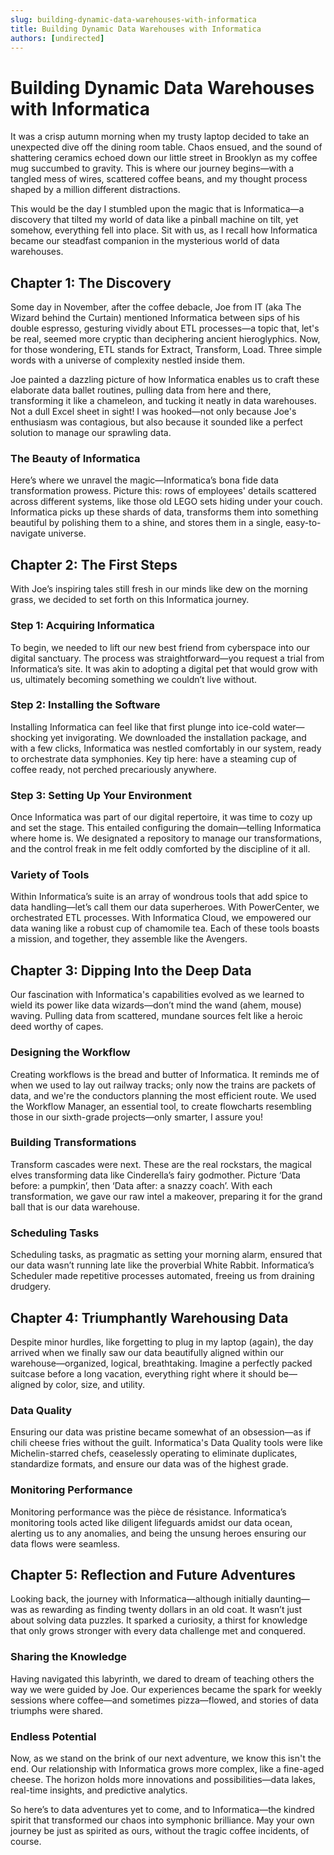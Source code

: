 ```yaml
---
slug: building-dynamic-data-warehouses-with-informatica
title: Building Dynamic Data Warehouses with Informatica
authors: [undirected]
---
```



# Building Dynamic Data Warehouses with Informatica

It was a crisp autumn morning when my trusty laptop decided to take an unexpected dive off the dining room table. Chaos ensued, and the sound of shattering ceramics echoed down our little street in Brooklyn as my coffee mug succumbed to gravity. This is where our journey begins—with a tangled mess of wires, scattered coffee beans, and my thought process shaped by a million different distractions.

This would be the day I stumbled upon the magic that is Informatica—a discovery that tilted my world of data like a pinball machine on tilt, yet somehow, everything fell into place. Sit with us, as I recall how Informatica became our steadfast companion in the mysterious world of data warehouses.

## Chapter 1: The Discovery

Some day in November, after the coffee debacle, Joe from IT (aka The Wizard behind the Curtain) mentioned Informatica between sips of his double espresso, gesturing vividly about ETL processes—a topic that, let's be real, seemed more cryptic than deciphering ancient hieroglyphics. Now, for those wondering, ETL stands for Extract, Transform, Load. Three simple words with a universe of complexity nestled inside them.

Joe painted a dazzling picture of how Informatica enables us to craft these elaborate data ballet routines, pulling data from here and there, transforming it like a chameleon, and tucking it neatly in data warehouses. Not a dull Excel sheet in sight! I was hooked—not only because Joe's enthusiasm was contagious, but also because it sounded like a perfect solution to manage our sprawling data.

### The Beauty of Informatica

Here’s where we unravel the magic—Informatica’s bona fide data transformation prowess. Picture this: rows of employees' details scattered across different systems, like those old LEGO sets hiding under your couch. Informatica picks up these shards of data, transforms them into something beautiful by polishing them to a shine, and stores them in a single, easy-to-navigate universe.

## Chapter 2: The First Steps

With Joe’s inspiring tales still fresh in our minds like dew on the morning grass, we decided to set forth on this Informatica journey.

### Step 1: Acquiring Informatica

To begin, we needed to lift our new best friend from cyberspace into our digital sanctuary. The process was straightforward—you request a trial from Informatica’s site. It was akin to adopting a digital pet that would grow with us, ultimately becoming something we couldn’t live without.

### Step 2: Installing the Software

Installing Informatica can feel like that first plunge into ice-cold water—shocking yet invigorating. We downloaded the installation package, and with a few clicks, Informatica was nestled comfortably in our system, ready to orchestrate data symphonies. Key tip here: have a steaming cup of coffee ready, not perched precariously anywhere.

### Step 3: Setting Up Your Environment

Once Informatica was part of our digital repertoire, it was time to cozy up and set the stage. This entailed configuring the domain—telling Informatica where home is. We designated a repository to manage our transformations, and the control freak in me felt oddly comforted by the discipline of it all. 

### Variety of Tools

Within Informatica’s suite is an array of wondrous tools that add spice to data handling—let’s call them our data superheroes. With PowerCenter, we orchestrated ETL processes. With Informatica Cloud, we empowered our data waning like a robust cup of chamomile tea. Each of these tools boasts a mission, and together, they assemble like the Avengers.

## Chapter 3: Dipping Into the Deep Data

Our fascination with Informatica's capabilities evolved as we learned to wield its power like data wizards—don’t mind the wand (ahem, mouse) waving. Pulling data from scattered, mundane sources felt like a heroic deed worthy of capes.

### Designing the Workflow

Creating workflows is the bread and butter of Informatica. It reminds me of when we used to lay out railway tracks; only now the trains are packets of data, and we're the conductors planning the most efficient route. We used the Workflow Manager, an essential tool, to create flowcharts resembling those in our sixth-grade projects—only smarter, I assure you!

### Building Transformations

Transform cascades were next. These are the real rockstars, the magical elves transforming data like Cinderella’s fairy godmother. Picture ‘Data before: a pumpkin’, then ‘Data after: a snazzy coach’. With each transformation, we gave our raw intel a makeover, preparing it for the grand ball that is our data warehouse.

### Scheduling Tasks

Scheduling tasks, as pragmatic as setting your morning alarm, ensured that our data wasn’t running late like the proverbial White Rabbit. Informatica’s Scheduler made repetitive processes automated, freeing us from draining drudgery.

## Chapter 4: Triumphantly Warehousing Data

Despite minor hurdles, like forgetting to plug in my laptop (again), the day arrived when we finally saw our data beautifully aligned within our warehouse—organized, logical, breathtaking. Imagine a perfectly packed suitcase before a long vacation, everything right where it should be—aligned by color, size, and utility.

### Data Quality

Ensuring our data was pristine became somewhat of an obsession—as if chili cheese fries without the guilt. Informatica's Data Quality tools were like Michelin-starred chefs, ceaselessly operating to eliminate duplicates, standardize formats, and ensure our data was of the highest grade.

### Monitoring Performance

Monitoring performance was the pièce de résistance. Informatica’s monitoring tools acted like diligent lifeguards amidst our data ocean, alerting us to any anomalies, and being the unsung heroes ensuring our data flows were seamless.

## Chapter 5: Reflection and Future Adventures

Looking back, the journey with Informatica—although initially daunting—was as rewarding as finding twenty dollars in an old coat. It wasn’t just about solving data puzzles. It sparked a curiosity, a thirst for knowledge that only grows stronger with every data challenge met and conquered.

### Sharing the Knowledge

Having navigated this labyrinth, we dared to dream of teaching others the way we were guided by Joe. Our experiences became the spark for weekly sessions where coffee—and sometimes pizza—flowed, and stories of data triumphs were shared.

### Endless Potential

Now, as we stand on the brink of our next adventure, we know this isn't the end. Our relationship with Informatica grows more complex, like a fine-aged cheese. The horizon holds more innovations and possibilities—data lakes, real-time insights, and predictive analytics.

So here’s to data adventures yet to come, and to Informatica—the kindred spirit that transformed our chaos into symphonic brilliance. May your own journey be just as spirited as ours, without the tragic coffee incidents, of course.